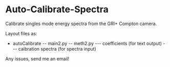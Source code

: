 # Auto-Calibrate-Spectra
Calibrate singles mode energy spectra from the GRI+ Compton camera.

Layout files as:

- autoCalibrate
-- main2.py
-- meth2.py
--- coefficients (for text output)
--- caibration spectra (for spectra input)

Any issues, send me an email!
